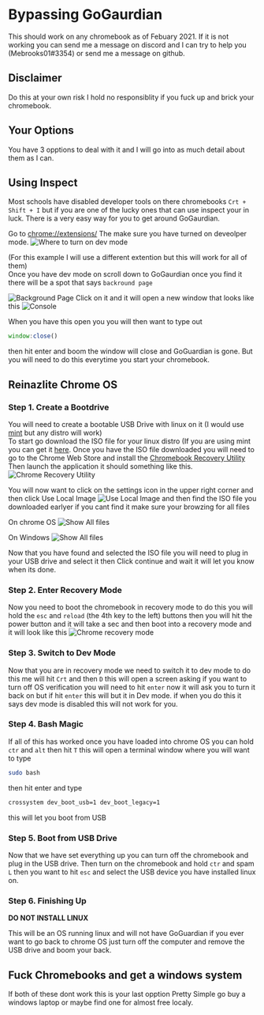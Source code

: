 # Bypassing GoGaurdian

This should work on any chromebook as of Febuary 2021. If it is not working you can send me a message on discord and I can try to help you (Mebrooks01#3354) or send me a message on github.

## Disclaimer 

Do this at your own risk I hold no responsiblity if you fuck up and brick your chromebook. 

## Your Options

You have 3 opptions to deal with it and I will go into as much detail about them as I can.

## Using Inspect 

Most schools have disabled developer tools on there chromebooks `Crt + Shift + I`  but if you are one of the lucky ones that can use inspect your in luck. There is a very easy way for you to get around GoGaurdian. 

Go to [chrome://extensions/](chrome://extensions/) The make sure you have turned on deveolper mode. 
![Where to turn on dev mode](https://i.imgur.com/KJhqkEb.png)

(For this example I will use a different extention but this will work for all of them) \
Once you have dev mode on scroll down to GoGaurdian once you find it there will be a spot that says `backround page` 

![Background Page](https://imgur.com/kAOBpeQ.png)
Click on it and it will open a new window that looks like this 
![Console](https://imgur.com/JwtcOiI.png)

When you have this open you you will then want to type out 
```javascript
window:close()
```
then hit enter and boom the window will close and GoGuardian is gone. But you will need to do this everytime you start your chromebook.

## Reinazlite Chrome OS 

### Step 1. Create a Bootdrive

You will need to create a bootable USB Drive with linux on it (I would use [mint](https://www.linuxmint.com/) but any distro will work)\
To start go download the ISO file for your linux distro (If you are using mint you can get it [here](http://linuxfreedom.com/linuxmint/linuxmint.com/stable/20.1/linuxmint-20.1-cinnamon-64bit.iso). Once you have the ISO file downloaded you will need to go to the Chrome Web Store and install the [Chromebook Recovery Utility](https://chrome.google.com/webstore/detail/chromebook-recovery-utili/jndclpdbaamdhonoechobihbbiimdgai?utm_source=chrome-app-launcher-info-dialog) Then launch the application it should something like this.
![Chrome Recovery Utility](https://imgur.com/eqK8nI1.png)

You will now want to click on the settings icon in the upper right corner and then click Use Local Image
![Use Local Image](https://imgur.com/iQj3Vck.png) and then find the ISO file you downloaded earlyer if you cant find it make sure your browzing for all files 

On chrome OS
![Show All files](https://imgur.com/HU3aJYa.png)

On Windows
![Show All files](https://imgur.com/JgZ3g5u.png)

Now that you have found and selected the ISO file you will need to plug in your USB drive and select it then Click continue and wait it will let you know when its done.

### Step 2. Enter Recovery Mode 

Now you need to boot the chromebook in recovery mode to do this you will hold the `esc` and `reload` (the 4th key to the left) buttons then you will hit the power button and it will take a sec and then boot into a recovery mode and it will look like this
![Chrome recovery mode](https://imgur.com/TKclj6q.png)

### Step 3. Switch to Dev Mode

Now that you are in recovery mode we need to switch it to dev mode to do this me will hit `Crt` and then `D` this will open a screen asking if you want to turn off OS verification you will need to hit `enter` now it will ask you to turn it back on but if hit `enter` this will but it in Dev mode. if when you do this it says dev mode is disabled this will not work for you.

### Step 4. Bash Magic

If all of this has worked once you have loaded into chrome OS you can hold `ctr` and `alt` then hit `T` this will open a terminal window where you will want to type 
```bash
sudo bash
```
then hit enter and type 
```bash
crossystem dev_boot_usb=1 dev_boot_legacy=1
```
this will let you boot from USB

### Step 5. Boot from USB Drive

Now that we have set everything up you can turn off the chromebook and plug in the USB drive. Then turn on the chromebook and hold `ctr` and spam `L` then you want to hit `esc` and select the USB device you have installed linux on.

### Step 6. Finishing Up

**__DO NOT INSTALL LINUX__**
  
This will be an OS running linux and will not have GoGuardian if you ever want to go back to chrome OS just turn off the computer and remove the USB drive and boom your back.

## Fuck Chromebooks and get a windows system

If both of these dont work this is your last opption
Pretty Simple go buy a windows laptop or maybe find one for almost free localy.
